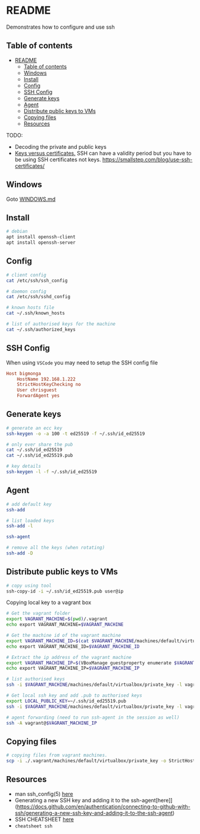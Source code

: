 # README

Demonstrates how to configure and use ssh

## Table of contents

- [README](#readme)
  - [Table of contents](#table-of-contents)
  - [Windows](#windows)
  - [Install](#install)
  - [Config](#config)
  - [SSH Config](#ssh-config)
  - [Generate keys](#generate-keys)
  - [Agent](#agent)
  - [Distribute public keys to VMs](#distribute-public-keys-to-vms)
  - [Copying files](#copying-files)
  - [Resources](#resources)

TODO:

* Decoding the private and public keys  
* [Keys versus certificates.](https://www.youtube.com/watch?v=P-Yq_6Da1b8) SSH can have a validity period but you have to be using SSH certificates not keys.  https://smallstep.com/blog/use-ssh-certificates/

## Windows

Goto [WINDOWS.md](./WINDOWS.md)  

## Install

```sh
# debian
apt install openssh-client
apt install openssh-server
```

## Config

```sh
# client config 
cat /etc/ssh/ssh_config           

# daemon config
cat /etc/ssh/sshd_config           

# known hosts file
cat ~/.ssh/known_hosts 

# list of authorised keys for the machine 
cat ~/.ssh/authorized_keys
```

## SSH Config

When using `VSCode` you may need to setup the SSH config file

```ini
Host bigmonga
    HostName 192.168.1.222
    StrictHostKeyChecking no
    User chrisguest
    ForwardAgent yes
```

## Generate keys

```sh
# generate an ecc key
ssh-keygen -o -a 100 -t ed25519 -f ~/.ssh/id_ed25519  

# only ever share the pub
cat ~/.ssh/id_ed25519 
cat ~/.ssh/id_ed25519.pub 

# key details
ssh-keygen -l -f ~/.ssh/id_ed25519   
```

## Agent

```sh
# add default key
ssh-add

# list loaded keys
ssh-add -l

ssh-agent

# remove all the keys (when rotating)
ssh-add -D
```

## Distribute public keys to VMs

```sh
# copy using tool
ssh-copy-id -i ~/.ssh/id_ed25519.pub user@ip
```

Copying local key to a vagrant box

```sh
# Get the vagrant folder
export VAGRANT_MACHINE=$(pwd)/.vagrant   
echo export VAGRANT_MACHINE=$VAGRANT_MACHINE        

# Get the machine id of the vagrant machine
export VAGRANT_MACHINE_ID=$(cat $VAGRANT_MACHINE/machines/default/virtualbox/id)
echo export VAGRANT_MACHINE_ID=$VAGRANT_MACHINE_ID 

# Extract the ip address of the vagrant machine
export VAGRANT_MACHINE_IP=$(VBoxManage guestproperty enumerate $VAGRANT_MACHINE_ID | grep '\/1\/V4\/IP' | cut -f2 -d"," | cut -f2 -d ":" | awk '{print $1}')
echo export VAGRANT_MACHINE_IP=$VAGRANT_MACHINE_IP        

# list authorised keys
ssh -i $VAGRANT_MACHINE/machines/default/virtualbox/private_key -l vagrant -o StrictHostKeyChecking=no -p 22 $VAGRANT_MACHINE_IP 'cat ~/.ssh/authorized_keys'

# Get local ssh key and add .pub to authorised keys
export LOCAL_PUBLIC_KEY=~/.ssh/id_ed25519.pub
ssh -i $VAGRANT_MACHINE/machines/default/virtualbox/private_key -l vagrant -o StrictHostKeyChecking=no -p 22 $VAGRANT_MACHINE_IP 'mkdir -m 700 ~/.ssh; echo ' $(< $LOCAL_PUBLIC_KEY) ' >> ~/.ssh/authorized_keys ; chmod 600 ~/.ssh/authorized_keys' 

# agent forwarding (need to run ssh-agent in the session as well)
ssh -A vagrant@$VAGRANT_MACHINE_IP
```

## Copying files

```sh
# copying files from vagrant machines.
scp -i ./.vagrant/machines/default/virtualbox/private_key -o StrictHostKeyChecking=no -P 2200 -r vagrant@127.0.0.1:/home/vagrant/google.pcap ./
```

## Resources

* man ssh_config(5) [here](http://www.manpagez.com/man/5/ssh_config/)
* Generating a new SSH key and adding it to the ssh-agent[here]](https://docs.github.com/en/authentication/connecting-to-github-with-ssh/generating-a-new-ssh-key-and-adding-it-to-the-ssh-agent)
* SSH CHEATSHEET [here](https://cheatsheet.dennyzhang.com/cheatsheet-ssh-a4)
* `cheatsheet ssh`
